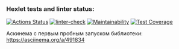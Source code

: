 ### Hexlet tests and linter status:
[![Actions Status](https://github.com/MONDAYMIND/frontend-project-lvl2/workflows/hexlet-check/badge.svg)](https://github.com/MONDAYMIND/frontend-project-lvl2/actions)
[![linter-check](https://github.com/MONDAYMIND/frontend-project-lvl2/actions/workflows/linter-check.yml/badge.svg)](https://github.com/MONDAYMIND/frontend-project-lvl2/actions)
[![Maintainability](https://api.codeclimate.com/v1/badges/2bcaab0ac44b2fb72108/maintainability)](https://codeclimate.com/github/MONDAYMIND/frontend-project-lvl2/maintainability)
[![Test Coverage](https://api.codeclimate.com/v1/badges/2bcaab0ac44b2fb72108/test_coverage)](https://codeclimate.com/github/MONDAYMIND/frontend-project-lvl2/test_coverage)

Аскинема с первым пробным запуском библиотеки:
https://asciinema.org/a/491834
